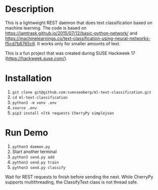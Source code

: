 # Description
This is a lightweight REST daemon that does text classification based on machine learning. The code is based on https://iamtrask.github.io/2015/07/12/basic-python-network/ and https://machinelearnings.co/text-classification-using-neural-networks-f5cd7b8765c6. It works only for smaller amounts of text.

This is a fun project that was created during SUSE Hackweek 17 (https://hackweek.suse.com/).

# Installation
1. ```git clone git@github.com:svenseeberg/ml-text-classification.git```
2. ```cd ml-text-classification```
3. ```python3 -m venv .env```
4. ```source .env```
5. ```pip3 install nltk requests CherryPy simplejson```

# Run Demo
1. ```python3 daemon.py```
2. Start another terminal
3. ```python3 send.py add```
4. ```python3 send.py train```
5. ```python3 send.py classify```

Wait for REST requests to finish before sending the next. While CherryPy supports multithreading, the ClassifyText class is not thread safe.

